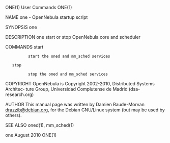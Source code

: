 ONE(1)                        User Commands                       ONE(1)

NAME
       one - OpenNebula startup script

SYNOPSIS
       one <COMMAND>

DESCRIPTION
       one start or stop OpenNebula core and scheduler

COMMANDS
       start

              start the oned and mm_sched services

       stop

              stop the oned and mm_sched services

COPYRIGHT
       OpenNebula  is Copyright 2002-2010, Distributed Systems Architec‐
       ture Group, Universidad Complutense de Madrid (dsa-research.org)

AUTHOR
       This   manual   page   was   written   by   Damien   Raude-Morvan
       <drazzib@debian.org>, for the Debian GNU/Linux system (but may be
       used by others).

SEE ALSO
       oned(1), mm_sched(1)

one                            August 2010                        ONE(1)
